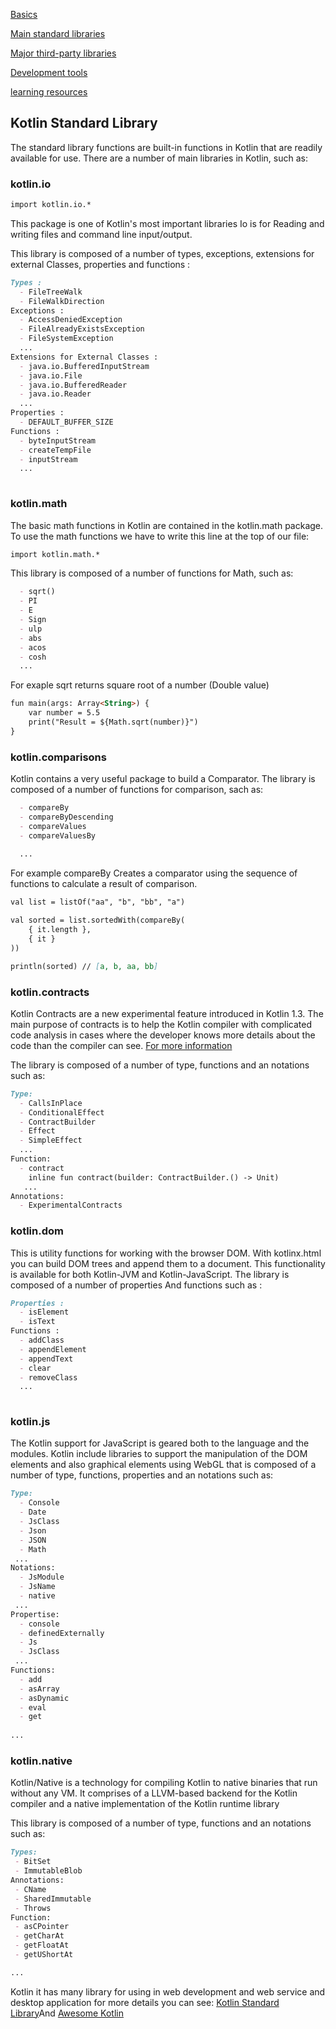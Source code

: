 [Basics](index.md)

[Main standard libraries](mainlib.md)

[Major third-party libraries](major.md)

[Development tools](development.md)

[learning resources](resource.md)

## Kotlin Standard Library

The standard library functions are built-in functions in Kotlin that are readily available for use. 
There are a number of main libraries in Kotlin, such as:

### kotlin.io
 ```markdown
 import kotlin.io.*
 ```
This package is one of Kotlin's most important libraries
Io is for Reading and writing files and command line input/output.

This library is composed of a number of types, exceptions, extensions for external Classes, properties and functions :

```markdown
Types :
  - FileTreeWalk
  - FileWalkDirection
Exceptions :
  - AccessDeniedException
  - FileAlreadyExistsException
  - FileSystemException
  ...
Extensions for External Classes :
  - java.io.BufferedInputStream
  - java.io.File
  - java.io.BufferedReader
  - java.io.Reader
  ...
Properties : 
  - DEFAULT_BUFFER_SIZE
Functions :
  - byteInputStream
  - createTempFile
  - inputStream
  ...
  
```
### kotlin.math

The basic math functions in Kotlin are contained in the kotlin.math package.
To use the math functions we have to write this line at the top of our file:
```markdown
import kotlin.math.*
```
This library is composed of a number of functions for Math, such as:

```markdown
  - sqrt() 
  - PI
  - E
  - Sign
  - ulp
  - abs
  - acos
  - cosh
  ...
```

For exaple sqrt returns square root of a number (Double value)
```markdown
fun main(args: Array<String>) {
    var number = 5.5
    print("Result = ${Math.sqrt(number)}")
}
```

### kotlin.comparisons

Kotlin contains a very useful package to build a Comparator.
The library is composed of a number of  functions for comparison, sach as:

```markdown
  - compareBy
  - compareByDescending
  - compareValues
  - compareValuesBy
 
  ...
```
For example compareBy Creates a comparator using the sequence of functions to calculate a result of comparison.
```markdown
val list = listOf("aa", "b", "bb", "a")

val sorted = list.sortedWith(compareBy(
    { it.length },
    { it }
))

println(sorted) // [a, b, aa, bb]
```

###  kotlin.contracts
Kotlin Contracts are a new experimental feature introduced in Kotlin 1.3. The main purpose of contracts is to help the Kotlin compiler with complicated code analysis in cases where the developer knows more details about the code than the compiler can see.
[For more information](https://blog.kotlin-academy.com/understanding-kotlin-contracts-f255ded41ef2)

The library is composed of a number of type, functions and an notations such as:

```markdown
Type:
  - CallsInPlace
  - ConditionalEffect
  - ContractBuilder
  - Effect
  - SimpleEffect
  ...
Function: 
  - contract
    inline fun contract(builder: ContractBuilder.() -> Unit)
   ...
Annotations:
  - ExperimentalContracts
```

### kotlin.dom
This is utility functions for working with the browser DOM.
With kotlinx.html you can build DOM trees and append them to a document. This functionality is available for both Kotlin-JVM and Kotlin-JavaScript.
The library is composed of a number of properties And functions such as :
```markdown
Properties :
  - isElement
  - isText
Functions :
  - addClass
  - appendElement
  - appendText
  - clear
  - removeClass
  ...
  
```
### kotlin.js

The Kotlin support for JavaScript is geared both to the language and the modules.
Kotlin include libraries to support the manipulation of the DOM elements and also graphical elements using WebGL that is composed of a number of type, functions, properties and an notations such as:
```markdown
Type:
  - Console
  - Date
  - JsClass
  - Json
  - JSON
  - Math
 ... 
Notations:
  - JsModule
  - JsName
  - native
 ... 
Propertise:
  - console
  - definedExternally
  - Js
  - JsClass
 ...
Functions:
  - add
  - asArray
  - asDynamic
  - eval
  - get
 
...

```

### kotlin.native

Kotlin/Native is a technology for compiling Kotlin to native binaries that run without any VM. It comprises of a LLVM-based backend for the Kotlin compiler and a native implementation of the Kotlin runtime library

This library is composed of a number of type, functions and an notations such as:
```markdown
Types:
 - BitSet
 - ImmutableBlob
Annotations:
 - CName
 - SharedImmutable
 - Throws
Function:
 - asCPointer
 - getCharAt
 - getFloatAt
 - getUShortAt

...
```


Kotlin it has many library for using in web development and web service and desktop application 
for more details you can see: [Kotlin Standard Library](https://kotlinlang.org/api/latest/jvm/stdlib/index.html)And [Awesome Kotlin](https://kotlin.link)


